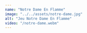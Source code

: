 ```yaml
---
name: "Notre Dame En Flamme"
image: "../../assets/notre-dame.jpg"
alt: "Jeu Notre Dame En Flamme"
video: "/notre-dame.webm"
---
```

